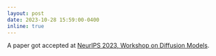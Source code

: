 ```yaml
---
layout: post
date: 2023-10-28 15:59:00-0400
inline: true
---
```


A paper got accepted at [NeurIPS 2023, Workshop on Diffusion Models](https://nips.cc/virtual/2023/74848).
